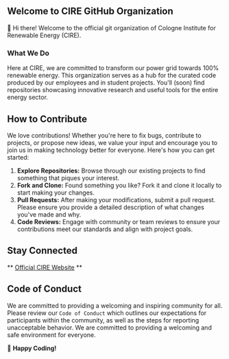 ## Welcome to CIRE GitHub Organization
👋 Hi there! Welcome to the official git organization of Cologne Institute for Renewable Energy (CIRE).


### What We Do
Here at CIRE, we are committed to transform our power grid towards 100% renewable energy.
This organization serves as a hub for the curated code produced by our employees and in student projects. 
You'll (soon) find repositories showcasing innovative research and useful tools for the entire energy sector.

## How to Contribute

We love contributions! Whether you're here to fix bugs, contribute to projects, or propose new ideas, we value your input and encourage you to join us in making technology better for everyone. Here's how you can get started:

1. **Explore Repositories:** Browse through our existing projects to find something that piques your interest.
2. **Fork and Clone:** Found something you like? Fork it and clone it locally to start making your changes.
3. **Pull Requests:** After making your modifications, submit a pull request. Please ensure you provide a detailed description of what changes you've made and why.
4. **Code Reviews:** Engage with community or team reviews to ensure your contributions meet our standards and align with project goals.

## Stay Connected
** [Official CIRE Website](https://www.th-koeln.de/anlagen-energie-und-maschinensysteme/cologne-institute-for-renewable-energy_13385.php) **

## Code of Conduct

We are committed to providing a welcoming and inspiring community for all. Please review our `Code of Conduct` which outlines our expectations for participants within the community, as well as the steps for reporting unacceptable behavior. We are committed to providing a welcoming and safe environment for everyone.

🚀 **Happy Coding!**
